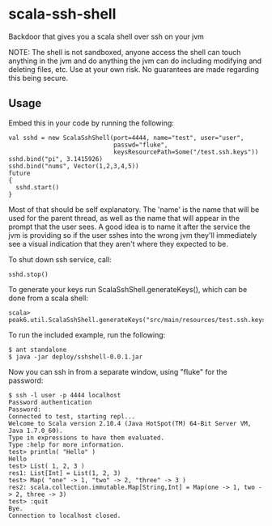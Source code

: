 scala-ssh-shell
===============

Backdoor that gives you a scala shell over ssh on your jvm

NOTE: The shell is not sandboxed, anyone access the shell can touch
anything in the jvm and do anything the jvm can do including modifying
and deleting files, etc. Use at your own risk. No guarantees are made
regarding this being secure.

Usage
-----

Embed this in your code by running the following:

    val sshd = new ScalaSshShell(port=4444, name="test", user="user",
                                 passwd="fluke",
                                 keysResourcePath=Some("/test.ssh.keys"))
    sshd.bind("pi", 3.1415926)
    sshd.bind("nums", Vector(1,2,3,4,5))
    future
    {
      sshd.start()
    }

Most of that should be self explanatory. The 'name' is the name that
will be used for the parent thread, as well as the name that will
appear in the prompt that the user sees. A good idea is to name it
after the service the jvm is providing so if the user sshes into the
wrong jvm they'll immediately see a visual indication that they aren't
where they expected to be.

To shut down ssh service, call:

    sshd.stop()

To generate your keys run ScalaSshShell.generateKeys(), which can be
done from a scala shell:

    scala> peak6.util.ScalaSshShell.generateKeys("src/main/resources/test.ssh.keys")

To run the included example, run the following:

    $ ant standalone
    $ java -jar deploy/sshshell-0.0.1.jar

Now you can ssh in from a separate window, using "fluke" for the
password:

    $ ssh -l user -p 4444 localhost
    Password authentication
    Password: 
    Connected to test, starting repl...
    Welcome to Scala version 2.10.4 (Java HotSpot(TM) 64-Bit Server VM, Java 1.7.0_60).
    Type in expressions to have them evaluated.
    Type :help for more information.
    test> println( "Hello" )
    Hello
    test> List( 1, 2, 3 )
    res1: List[Int] = List(1, 2, 3)
    test> Map( "one" -> 1, "two" -> 2, "three" -> 3 )
    res2: scala.collection.immutable.Map[String,Int] = Map(one -> 1, two -> 2, three -> 3)
    test> :quit
    Bye.
    Connection to localhost closed.
